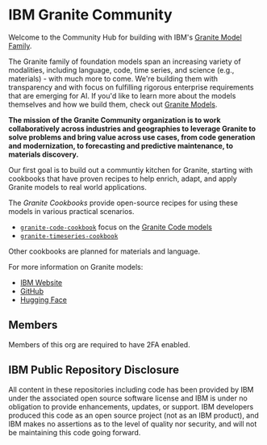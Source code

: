 # IBM Granite Community

Welcome to the Community Hub for building with IBM's [Granite Model Family](https://www.ibm.com/granite).

The Granite family of foundation models span an increasing variety of modalities, including language, code, time series, and science (e.g., materials) - with much more to come. We're building them with transparency and with focus on fulfilling rigorous enterprise requirements that are emerging for AI. If you'd like to learn more about the models themselves and how we build them, check out [Granite Models](https://github.com/ibm-granite).

**The mission of the Granite Community organization is to work collaboratively across industries and geographies to leverage Granite to solve problems and bring value across use cases, from code generation and modernization, to forecasting and predictive maintenance, to materials discovery.**

Our first goal is to build out a communtiy kitchen for Granite, starting with cookbooks that have proven recipes to help enrich, adapt, and apply Granite models to real world applications.

The _Granite Cookbooks_ provide open-source recipes for using these models in various practical scenarios. 

* [`granite-code-cookbook`](https://github.com/ibm-granite-community/granite-code-cookbook) focus on the [Granite Code models](https://huggingface.co/collections/ibm-granite/granite-code-models-6624c5cec322e4c148c8b330)
* [`granite-timeseries-cookbook`](https://github.com/ibm-granite-community/granite-timeseries-cookbook)

Other cookbooks are planned for materials and language.

For more information on Granite models:

* [IBM Website](https://www.ibm.com/granite)
* [GitHub](https://github.com/ibm-granite)
* [Hugging Face](https://huggingface.co/ibm-granite)

## Members

Members of this org are required to have 2FA enabled.

## IBM Public Repository Disclosure 
All content in these repositories including code has been provided by IBM under the associated open source software license and IBM is under no obligation to provide enhancements, updates, or support. IBM developers produced this code as an open source project (not as an IBM product), and IBM makes no assertions as to the level of quality nor security, and will not be maintaining this code going forward.

